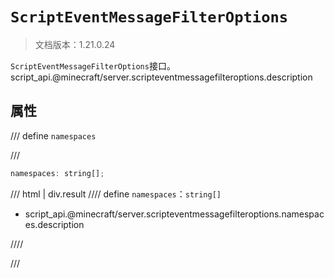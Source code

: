 # `ScriptEventMessageFilterOptions`

> 文档版本：1.21.0.24

`ScriptEventMessageFilterOptions`接口。script_api.@minecraft/server.scripteventmessagefilteroptions.description

## 属性

/// define
`namespaces`


///

```js
namespaces: string[];
```

/// html | div.result
//// define
`namespaces`：`string[]`

- script_api.@minecraft/server.scripteventmessagefilteroptions.namespaces.description


////

///

